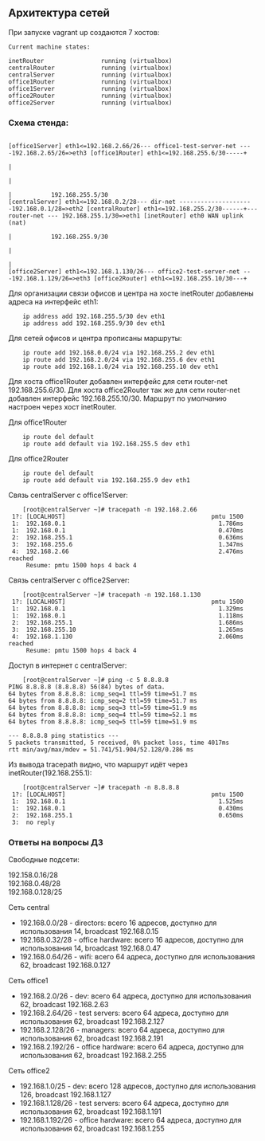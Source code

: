 ## Архитектура сетей
При запуске vagrant up создаются 7 хостов:
```console
Current machine states:

inetRouter                running (virtualbox)
centralRouter             running (virtualbox)
centralServer             running (virtualbox)
office1Router             running (virtualbox)
office1Server             running (virtualbox)
office2Router             running (virtualbox)
office2Server             running (virtualbox)
```

### Схема стенда:
```console

[office1Server] eth1<=192.168.2.66/26--- office1-test-server-net ----192.168.2.65/26=>eth3 [office1Router] eth1<=192.168.255.6/30-----+
																      |
																      |
																      |			  192.168.255.5/30
[centralServer] eth1<=192.168.0.2/28--- dir-net ---------------------192.168.0.1/28=>eth2 [centralRouter] eth1<=192.168.255.2/30------+--- router-net --- 192.168.255.1/30=>eth1 [inetRouter] eth0 WAN uplink (nat)
																      |			  192.168.255.9/30
																      |
																      |
[office2Server] eth1<=192.168.1.130/26--- office2-test-server-net ---192.168.1.129/26=>eth3 [office2Router] eth1<=192.168.255.10/30---+

```

Для организации связи офисов и центра на хосте inetRouter добавлены адреса на интерфейс eth1:
```console
    ip address add 192.168.255.5/30 dev eth1
    ip address add 192.168.255.9/30 dev eth1
```
Для сетей офисов и центра прописаны маршруты:
```console
    ip route add 192.168.0.0/24 via 192.168.255.2 dev eth1
    ip route add 192.168.2.0/24 via 192.168.255.6 dev eth1
    ip route add 192.168.1.0/24 via 192.168.255.10 dev eth1
```
Для хоста office1Router добавлен интерфейс для сети router-net 192.168.255.6/30. Для хоста office2Router так же для сети router-net 
добавлен интерфейс 192.168.255.10/30. Маршрут по умолчанию настроен через хост inetRouter.

Для office1Router
```console
    ip route del default
    ip route add default via 192.168.255.5 dev eth1
```

Для office2Router
```console
    ip route del default
    ip route add default via 192.168.255.9 dev eth1
```
Связь centralServer с office1Server:
```console
    [root@centralServer ~]# tracepath -n 192.168.2.66
 1?: [LOCALHOST]                                         pmtu 1500
 1:  192.168.0.1                                           1.786ms 
 1:  192.168.0.1                                           0.470ms 
 2:  192.168.255.1                                         0.636ms 
 3:  192.168.255.6                                         1.347ms 
 4:  192.168.2.66                                          2.476ms reached
     Resume: pmtu 1500 hops 4 back 4
```
Связь centralServer с office2Server:
```console
    [root@centralServer ~]# tracepath -n 192.168.1.130
 1?: [LOCALHOST]                                         pmtu 1500
 1:  192.168.0.1                                           1.329ms 
 1:  192.168.0.1                                           1.118ms 
 2:  192.168.255.1                                         1.686ms 
 3:  192.168.255.10                                        1.265ms 
 4:  192.168.1.130                                         2.060ms reached
     Resume: pmtu 1500 hops 4 back 4
```
Доступ в интернет с centralServer:
```console
    [root@centralServer ~]# ping -c 5 8.8.8.8
PING 8.8.8.8 (8.8.8.8) 56(84) bytes of data.
64 bytes from 8.8.8.8: icmp_seq=1 ttl=59 time=51.7 ms
64 bytes from 8.8.8.8: icmp_seq=2 ttl=59 time=51.7 ms
64 bytes from 8.8.8.8: icmp_seq=3 ttl=59 time=51.9 ms
64 bytes from 8.8.8.8: icmp_seq=4 ttl=59 time=52.1 ms
64 bytes from 8.8.8.8: icmp_seq=5 ttl=59 time=51.9 ms

--- 8.8.8.8 ping statistics ---
5 packets transmitted, 5 received, 0% packet loss, time 4017ms
rtt min/avg/max/mdev = 51.741/51.904/52.128/0.286 ms
```
Из вывода tracepath видно, что маршрут идёт через inetRouter(192.168.255.1):
```console
    [root@centralServer ~]# tracepath -n 8.8.8.8
 1?: [LOCALHOST]                                         pmtu 1500
 1:  192.168.0.1                                           1.525ms 
 1:  192.168.0.1                                           0.430ms 
 2:  192.168.255.1                                         0.650ms 
 3:  no reply
```

### Ответы на вопросы ДЗ

Свободные подсети:  

192.158.0.16/28  
192.168.0.48/28  
192.168.0.128/25  

Сеть central  
  - 192.168.0.0/28 - directors: всего 16 адресов, доступно для использования 14, broadcast 192.168.0.15  
  - 192.168.0.32/28 - office hardware: всего 16 адресов, доступно для использования 14, broadcast 192.168.0.47  
  - 192.168.0.64/26 - wifi: всего 64 адреса, доступно для использования 62, broadcast 192.168.0.127  

Сеть office1  
  - 192.168.2.0/26 - dev: всего 64 адреса, доступно для использования 62, broadcast 192.168.2.63  
  - 192.168.2.64/26 - test servers: всего 64 адреса, доступно для использования 62, broadcast 192.168.2.127  
  - 192.168.2.128/26 - managers: всего 64 адреса, доступно для использования 62, broadcast 192.168.2.191  
  - 192.168.2.192/26 - office hardware: всего 64 адреса, доступно для использования 62, broadcast 192.168.2.255  

Сеть office2  
  - 192.168.1.0/25 - dev: всего 128 адресов, доступно для использования 126, broadcast 192.168.1.127  
  - 192.168.1.128/26 - test servers: всего 64 адреса, доступно для использования 62, broadcast 192.168.1.191  
  - 192.168.1.192/26 - office hardware: всего 64 адреса, доступно для использования 62, broadcast 192.168.1.255  

